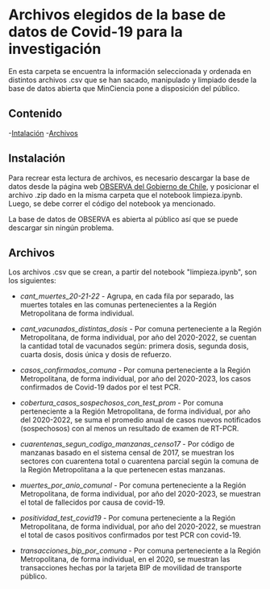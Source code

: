 # Archivos elegidos de la base de datos de Covid-19 para la investigación

En esta carpeta se encuentra la información seleccionada y ordenada en distintos archivos .csv que se han sacado, manipulado y limpiado desde la base de datos abierta que MinCiencia pone a disposición del público.

## Contenido

-[Intalación](#intalacion)
-[Archivos](#archivos)

## Instalación

Para recrear esta lectura de archivos, es necesario descargar la base de datos desde la página web [OBSERVA del Gobierno de Chile](https://observa.minciencia.gob.cl/datos-abiertos/datos-del-repositorio-covid-19), y posicionar el archivo .zip dado en la misma carpeta que el notebook limpieza.ipynb. Luego, se debe correr el código del notebook ya mencionado. 

La base de datos de OBSERVA es abierta al público así que se puede descargar sin ningún problema.

## Archivos

Los archivos .csv que se crean, a partir del notebook "limpieza.ipynb", son los siguientes:

- *cant_muertes_20-21-22* - Agrupa, en cada fila por separado, las muertes totales en las comunas pertenecientes a la Región Metropolitana de forma individual.

- *cant_vacunados_distintas_dosis* - Por comuna perteneciente a la Región Metropolitana, de forma individual, por año del 2020-2022, se cuentan la cantidad total de vacunados según: primera dosis, segunda dosis, cuarta dosis, dosis única y dosis de refuerzo.

- *casos_confirmados_comuna* - Por comuna perteneciente a la Región Metropolitana, de forma individual, por año del 2020-2023, los casos confirmados de Covid-19 dados por el test PCR.

- *cobertura_casos_sospechosos_con_test_prom* - Por comuna perteneciente a la Región Metropolitana, de forma individual, por año del 2020-2022, se suma el promedio anual de casos nuevos notificados (sospechosos) con al menos un resultado de examen de RT-PCR.

- *cuarentenas_segun_codigo_manzanas_censo17* - Por código de manzanas basado en el sistema censal de 2017, se muestran los sectores con cuarentena total o cuarentena parcial según la comuna de la Región Metropolitana a la que pertenecen estas manzanas.

- *muertes_por_anio_comunal* - Por comuna perteneciente a la Región Metropolitana, de forma individual, por año del 2020-2023, se muestran el total de fallecidos por causa de covid-19.

- *positividad_test_covid19* - Por comuna perteneciente a la Región Metropolitana, de forma individual, por año del 2020-2022, se muestran el total de casos positivos confirmados por test PCR con covid-19.

- *transacciones_bip_por_comuna* - Por comuna perteneciente a la Región Metropolitana, de forma individual, en el 2020, se muestran las transacciones hechas por la tarjeta BIP de movilidad de transporte público. 